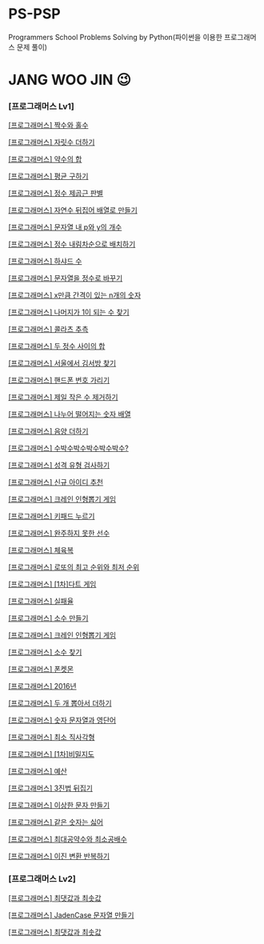 # PS-PSP
Programmers School Problems Solving by Python(파이썬을 이용한 프로그래머스 문제 풀이)

# JANG WOO JIN 😉

### [프로그래머스 Lv1]
[[프로그래머스] 짝수와 홀수](https://school.programmers.co.kr/learn/courses/30/lessons/12937)

[[프로그래머스] 자릿수 더하기](https://school.programmers.co.kr/learn/courses/30/lessons/12931)

[[프로그래머스] 약수의 합](https://school.programmers.co.kr/learn/courses/30/lessons/12928)

[[프로그래머스] 평균 구하기](https://school.programmers.co.kr/learn/courses/30/lessons/12944)

[[프로그래머스] 정수 제곱근 판별](https://school.programmers.co.kr/learn/courses/30/lessons/12934)

[[프로그래머스] 자연수 뒤집어 배열로 만들기](https://school.programmers.co.kr/learn/courses/30/lessons/12932)

[[프로그래머스] 문자열 내 p와 y의 개수](https://school.programmers.co.kr/learn/courses/30/lessons/12916)

[[프로그래머스] 정수 내림차순으로 배치하기](https://school.programmers.co.kr/learn/courses/30/lessons/12933)

[[프로그래머스] 하샤드 수](https://school.programmers.co.kr/learn/courses/30/lessons/12947)

[[프로그래머스] 문자열을 정수로 바꾸기](https://school.programmers.co.kr/learn/courses/30/lessons/12925)

[[프로그래머스] x만큼 간격이 있는 n개의 숫자](https://school.programmers.co.kr/learn/courses/30/lessons/12954)

[[프로그래머스] 나머지가 1이 되는 수 찾기](https://school.programmers.co.kr/learn/courses/30/lessons/87389)

[[프로그래머스] 콜라츠 추측](https://school.programmers.co.kr/learn/courses/30/lessons/12943)

[[프로그래머스] 두 정수 사이의 합](https://school.programmers.co.kr/learn/courses/30/lessons/12912)

[[프로그래머스] 서울에서 김서방 찾기](https://school.programmers.co.kr/learn/courses/30/lessons/12919)

[[프로그래머스] 핸드폰 번호 가리기](https://school.programmers.co.kr/learn/courses/30/lessons/12948)

[[프로그래머스] 제일 작은 수 제거하기](https://school.programmers.co.kr/learn/courses/30/lessons/12935)

[[프로그래머스] 나누어 떨어지는 숫자 배열](https://school.programmers.co.kr/learn/courses/30/lessons/12910)

[[프로그래머스] 음양 더하기](https://school.programmers.co.kr/learn/courses/30/lessons/76501)

[[프로그래머스] 수박수박수박수박수박수?](https://school.programmers.co.kr/learn/courses/30/lessons/12922)

[[프로그래머스] 성격 유형 검사하기](https://school.programmers.co.kr/learn/courses/30/lessons/118666)

[[프로그래머스] 신규 아이디 추천](https://school.programmers.co.kr/learn/courses/30/lessons/72410)

[[프로그래머스] 크레인 인형뽑기 게임](https://school.programmers.co.kr/learn/courses/30/lessons/64061)

[[프로그래머스] 키패드 누르기](https://school.programmers.co.kr/learn/courses/30/lessons/67256)

[[프로그래머스] 완주하지 못한 선수](https://school.programmers.co.kr/learn/courses/30/lessons/42576)

[[프로그래머스] 체육복](https://school.programmers.co.kr/learn/courses/30/lessons/42862)

[[프로그래머스] 로또의 최고 순위와 최저 순위](https://school.programmers.co.kr/learn/courses/30/lessons/77484)

[[프로그래머스] [1차]다트 게임](https://school.programmers.co.kr/learn/courses/30/lessons/17682)

[[프로그래머스] 실패율](https://school.programmers.co.kr/learn/courses/30/lessons/42889)

[[프로그래머스] 소수 만들기](https://school.programmers.co.kr/learn/courses/30/lessons/12977)

[[프로그래머스] 크레인 인형뽑기 게임](https://school.programmers.co.kr/learn/courses/30/lessons/64061)

[[프로그래머스] 소수 찾기](https://school.programmers.co.kr/learn/courses/30/lessons/12921)

[[프로그래머스] 폰켓몬](https://school.programmers.co.kr/learn/courses/30/lessons/1845)

[[프로그래머스] 2016년](https://school.programmers.co.kr/learn/courses/30/lessons/12901)

[[프로그래머스] 두 개 뽑아서 더하기](https://school.programmers.co.kr/learn/courses/30/lessons/68644)

[[프로그래머스] 숫자 문자열과 영단어](https://school.programmers.co.kr/learn/courses/30/lessons/81301)

[[프로그래머스] 최소 직사각형](https://school.programmers.co.kr/learn/courses/30/lessons/86491)

[[프로그래머스] [1차]비밀지도](https://school.programmers.co.kr/learn/courses/30/lessons/17681)

[[프로그래머스] 예산](https://school.programmers.co.kr/learn/courses/30/lessons/12982)

[[프로그래머스] 3진법 뒤집기](https://school.programmers.co.kr/learn/courses/30/lessons/68935)

[[프로그래머스] 이상한 문자 만들기](https://school.programmers.co.kr/learn/courses/30/lessons/12930)

[[프로그래머스] 같은 숫자는 싫어](https://school.programmers.co.kr/learn/courses/30/lessons/12906)

[[프로그래머스] 최대공약수와 최소공배수](https://school.programmers.co.kr/learn/courses/30/lessons/12940)

[[프로그래머스] 이진 변환 반복하기](https://school.programmers.co.kr/learn/courses/30/lessons/70129)






### [프로그래머스 Lv2]

[[프로그래머스] 최댓값과 최솟값](https://school.programmers.co.kr/learn/courses/30/lessons/12939)

[[프로그래머스] JadenCase 문자열 만들기](https://school.programmers.co.kr/learn/courses/30/lessons/12951)

[[프로그래머스] 최댓값과 최솟값](https://school.programmers.co.kr/learn/courses/30/lessons/12939)
